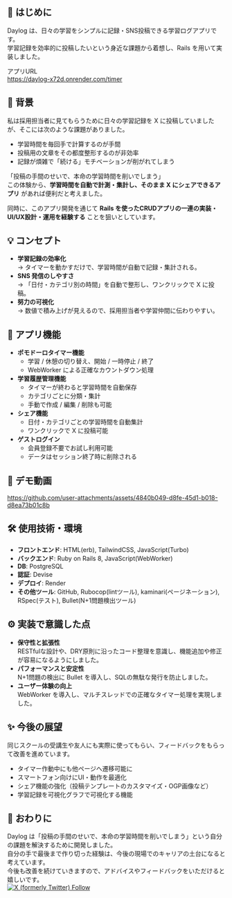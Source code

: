 ## 📖 はじめに
Daylog は、日々の学習をシンプルに記録・SNS投稿できる学習ログアプリです。  
学習記録を効率的に投稿したいという身近な課題から着想し、Rails を用いて実装しました。  

アプリURL  
https://daylog-x72d.onrender.com/timer

## 🎯 背景
私は採用担当者に見てもらうために日々の学習記録を X に投稿していましたが、そこには次のような課題がありました。  

- 学習時間を毎回手で計算するのが手間  
- 投稿用の文章をその都度整形するのが非効率  
- 記録が煩雑で「続ける」モチベーションが削がれてしまう  

「投稿の手間のせいで、本命の学習時間を削いでしまう」  
この体験から、**学習時間を自動で計測・集計し、そのまま X にシェアできるアプリ** があれば便利だと考えました。  

同時に、このアプリ開発を通じて **Rails を使ったCRUDアプリの一連の実装・UI/UX設計・運用を経験する** ことを狙いとしています。

## 💡 コンセプト
- **学習記録の効率化**  
  → タイマーを動かすだけで、学習時間が自動で記録・集計される。  
- **SNS 発信のしやすさ**  
  → 「日付・カテゴリ別の時間」を自動で整形し、ワンクリックで X に投稿。  
- **努力の可視化**  
  → 数値で積み上げが見えるので、採用担当者や学習仲間に伝わりやすい。

## 📝 アプリ機能
- **ポモドーロタイマー機能**
  - 学習 / 休憩の切り替え、開始 / 一時停止 / 終了
  - WebWorker による正確なカウントダウン処理
- **学習履歴管理機能**
  - タイマーが終わると学習時間を自動保存
  - カテゴリごとに分類・集計
  - 手動で作成 / 編集 / 削除も可能
- **シェア機能**
  - 日付・カテゴリごとの学習時間を自動集計
  - ワンクリックで X に投稿可能
- **ゲストログイン**
  - 会員登録不要でお試し利用可能
  - データはセッション終了時に削除される
  
## 🎥 デモ動画  
https://github.com/user-attachments/assets/4840b049-d8fe-45d1-b018-d8ea73b01c8b   


## 🛠 使用技術・環境
- **フロントエンド**: HTML(erb), TailwindCSS, JavaScript(Turbo)
- **バックエンド**: Ruby on Rails 8, JavaScript(WebWorker)
- **DB**: PostgreSQL
- **認証**: Devise
- **デプロイ**: Render
- **その他ツール**: GitHub, Rubocop(lintツール), kaminari(ページネーション), RSpec(テスト), Bullet(N+1問題検出ツール)

## ⚙️ 実装で意識した点
- **保守性と拡張性**  
  RESTfulな設計や、DRY原則に沿ったコード整理を意識し、機能追加や修正が容易になるようにしました。
- **パフォーマンスと安定性**  
  N+1問題の検出に Bullet を導入し、SQLの無駄な発行を防止しました。  
- **ユーザー体験の向上**  
  WebWorker を導入し、マルチスレッドでの正確なタイマー処理を実現しました。

## ✨️ 今後の展望
同じスクールの受講生や友人にも実際に使ってもらい、フィードバックをもらって改善を進めています。

- タイマー作動中にも他ページへ遷移可能に
- スマートフォン向けにUI・動作を最適化
- シェア機能の強化（投稿テンプレートのカスタマイズ・OGP画像など）
- 学習記録を可視化グラフで可視化する機能  

## 🙌 おわりに
Daylog は「投稿の手間のせいで、本命の学習時間を削いでしまう」という自分の課題を解決するために開発しました。   
自分の手で最後まで作り切った経験は、今後の現場でのキャリアの土台になると考えています。   
今後も改善を続けていきますので、アドバイスやフィードバックをいただけると嬉しいです。   
[![X (formerly Twitter) Follow](https://img.shields.io/badge/@19991126kai-000000?logo=x&logoColor=white)](https://x.com/19991126kai)

